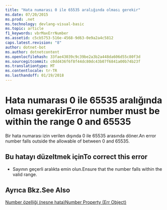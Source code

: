 ```yaml
---
title: "Hata numarası 0 ile 65535 aralığında olması gerekir"
ms.date: 07/20/2015
ms.prod: .net
ms.technology: devlang-visual-basic
ms.topic: article
f1_keywords: vbrMaxErrNumber
ms.assetid: c5cb5753-516e-4568-9d63-0e9a2a4c5812
caps.latest.revision: "8"
author: dotnet-bot
ms.author: dotnetcontent
ms.openlocfilehash: 33fae43039c9c39be2a3b2a448da606d55c80f3d
ms.sourcegitcommit: c0dd436f6f8f44dc80dc43b07f6841a00b74b23f
ms.translationtype: MT
ms.contentlocale: tr-TR
ms.lasthandoff: 01/19/2018
---
```

# <a name="error-number-must-be-within-the-range-0-and-65535"></a><span data-ttu-id="09e38-102">Hata numarası 0 ile 65535 aralığında olması gerekir</span><span class="sxs-lookup"><span data-stu-id="09e38-102">Error number must be within the range 0 and 65535</span></span>
<span data-ttu-id="09e38-103">Bir hata numarası izin verilen dışında 0 ile 65535 arasında döner.</span><span class="sxs-lookup"><span data-stu-id="09e38-103">An error number falls outside the allowable of between 0 and 65535.</span></span>  
  
## <a name="to-correct-this-error"></a><span data-ttu-id="09e38-104">Bu hatayı düzeltmek için</span><span class="sxs-lookup"><span data-stu-id="09e38-104">To correct this error</span></span>  
  
-   <span data-ttu-id="09e38-105">Sayının geçerli aralıkta emin olun.</span><span class="sxs-lookup"><span data-stu-id="09e38-105">Ensure that the number falls within the valid range.</span></span>  
  
## <a name="see-also"></a><span data-ttu-id="09e38-106">Ayrıca Bkz.</span><span class="sxs-lookup"><span data-stu-id="09e38-106">See Also</span></span>  
   
 [<span data-ttu-id="09e38-107">Number özelliği (nesne hata)</span><span class="sxs-lookup"><span data-stu-id="09e38-107">Number Property (Err Object)</span></span>](http://msdn.microsoft.com/library/3b1991c4-b349-4ed0-a6ad-b5e2003c9028)
